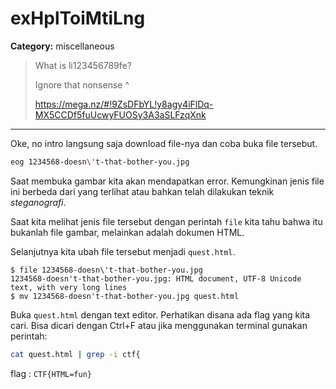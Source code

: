 # exHplToiMtiLng
**Category:** miscellaneous
> What is li123456789fe?
> 
> Ignore that nonsense ^
> 
> https://mega.nz/#!9ZsDFbYL!y8agy4iFlDq-MX5CCDf5fuUcwyFUOSy3A3aSLFzqXnk
---

Oke, no intro langsung saja download file-nya dan coba buka file tersebut.
```bash
eog 1234568-doesn\'t-that-bother-you.jpg
```

Saat membuka gambar kita akan mendapatkan error. Kemungkinan jenis file ini berbeda dari yang terlihat atau bahkan telah dilakukan teknik _steganografi_.

Saat kita melihat jenis file tersebut dengan perintah `file` kita tahu bahwa itu bukanlah file gambar, melainkan adalah dokumen HTML.

Selanjutnya kita ubah file tersebut menjadi `quest.html`.
```
$ file 1234568-doesn\'t-that-bother-you.jpg
1234568-doesn't-that-bother-you.jpg: HTML document, UTF-8 Unicode text, with very long lines
$ mv 1234568-doesn't-that-bother-you.jpg quest.html
```

Buka `quest.html` dengan text editor. Perhatikan disana ada flag yang kita cari. Bisa dicari dengan Ctrl+F atau jika menggunakan terminal gunakan perintah:
```bash
cat quest.html | grep -i ctf{
```

flag : `CTF{HTML=fun}`